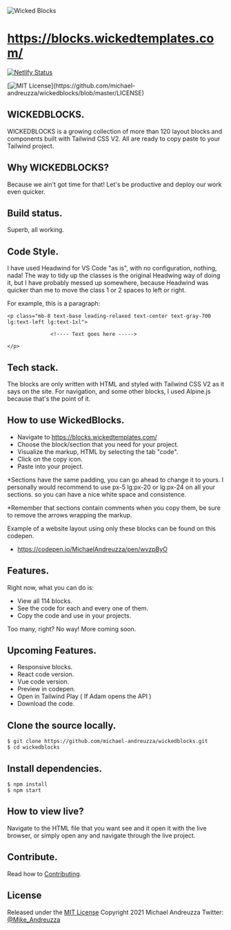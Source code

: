 
![Wicked Blocks](https://github.com/michael-andreuzza/wickedblocks/blob/master/wbGithub.png)

# https://blocks.wickedtemplates.com/

[![Netlify Status](https://api.netlify.com/api/v1/badges/3b3b2cb6-ab6b-4c79-ae12-74a51ee2a241/deploy-status)](https://app.netlify.com/sites/wt006/deploys)

[![MIT License](https://img.shields.io/apm/l/atomic-design-ui.svg?)](https://github.com/michael-andreuzza/wickedblocks/blob/master/LICENSE)



## WICKEDBLOCKS.
WICKEDBLOCKS is a growing collection of more than 120 layout blocks and components built with Tailwind CSS V2. All are ready to copy paste to your Tailwind project.


## Why WICKEDBLOCKS?
Because we ain't got time for that! Let's be productive and deploy our work even quicker.

## Build status.
Superb, all working.

## Code Style.
I have used Headwind for VS Code "as is", with no configuration, nothing, nada! The way to tidy up the classes is the original Headwing way of doing it, but I have probably messed up somewhere, because Headwind was quicker than me to move the class 1 or 2 spaces to left or right.

For example, this is a paragraph:

```
<p class="mb-8 text-base leading-relaxed text-center text-gray-700 lg:text-left lg:text-1xl">

              <!---- Text goes here ----->    
	      
</p>
```

## Tech stack.
The blocks are only written with  HTML and styled with Tailwind CSS V2 as it says on the site. For navigation, and some other blocks, I used Alpine.js because that's the point of it.


## How to use WickedBlocks.
- Navigate to https://blocks.wickedtemplates.com/
- Choose the block/section that you need for your project.
- Visualize the markup, HTML by selecting the tab "code".
- Click on the copy icon.
- Paste into your project.

*Sections have the same padding, you can go ahead to change it to yours. I personally would recommend to use px-5 lg:px-20 or lg:px-24 on all your sections. so you can have a nice white space and consistence.

*Remember that sections contain comments when you copy them, be sure to remove the arrows wrapping the markup.

Example of a website layout using only these blocks can be found on this codepen.
- https://codepen.io/MichaelAndreuzza/pen/wvzpByO


## Features.
Right now, what you can do is:

- View all 114 blocks.
- See the code for each and every one of them.
- Copy the code and use in your projects.

Too many, right? No way! More coming soon.

## Upcoming Features.
 - Responsive blocks.
 - React code version.
 - Vue code version.
 - Preview in codepen.
 - Open in Tailwind Play ( If Adam opens the API )
 - Download the code.

## Clone the source locally.
```
$ git clone https://github.com/michael-andreuzza/wickedblocks.git
$ cd wickedblocks
```


## Install dependencies.

```
$ npm install
$ npm start

```

## How to view live?
Navigate to the HTML file that you want see and it open it with the live browser, or simply open any and navigate through the live project.


## Contribute.

Read how to [Contributing](https://github.com/michael-andreuzza/wickedblocks/blob/master/contributing.md).

## License
Released under the [MIT License](https://github.com/michael-andreuzza/wickedblocks/blob/master/LICENSE) Copyright 2021 Michael Andreuzza 
Twitter: [@Mike_Andreuzza](https://twitter.com/Mike_Andreuzza)
